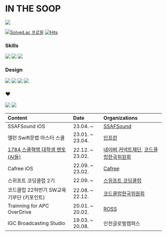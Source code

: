# IN THE SOOP


<a href="https://velog.io/@realhsb"><img src="https://img.shields.io/badge/Velog-20C997?style=flat-square&logo=Velog&logoColor=white"/></a>

[![Solved.ac
프로필](http://mazassumnida.wtf/api/mini/generate_badge?boj=realhsb)](https://solved.ac/realhsb) [![Hits](https://hits.seeyoufarm.com/api/count/incr/badge.svg?url=https%3A%2F%2Fgithub.com%2Frealhsb&count_bg=%23181717&title_bg=%23181717&icon=github.svg&icon_color=%23FFFFFF&title=realhsb&edge_flat=true)](https://hits.seeyoufarm.com) 

### Skills
<img src="https://img.shields.io/badge/iOS-000000?style=flat-square&logo=ios&logoColor=white"/> <img src="https://img.shields.io/badge/Swift-F05138?style=flat-square&logo=swift&logoColor=white"/> <img src="https://img.shields.io/badge/Java-ED8B00?style=flat-square&logo=java&logoColor=white"/>

### Design
<img src="https://img.shields.io/badge/Adobe%20Photoshop-31A8FF?style=flat-square&logo=Adobe%20Photoshop&logoColor=black"/> <img src="https://img.shields.io/badge/Adobe%20Premiere%20Pro-9999FF?style=flat-square&logo=Adobe%20Premiere%20Pro&logoColor=black"/> <img src="https://img.shields.io/badge/Adobe%20Illustrator-FF9A00?style=flat-square&logo=Adobe%20Illustrator&logoColor=black"/> <img src="https://img.shields.io/badge/Adobe%20After%20Effects-9999FF?style=flat-square&logo=Adobe%20After%20Effects&logoColor=black"/>
 
### ♥️
<img src="https://img.shields.io/badge/Pokémon-FFCB05?style=flat-square&logo=Pokemon&logoColor=black"/> <img src="https://img.shields.io/badge/Nintendo%20Switch-E60012?style=flat-square&logo=Nintendo%20Switch&logoColor=white"/>

|Content|Date|Organizations|
|:---|:---|:---|
|SSAFSound iOS|23.04. ~ |[SSAFSound](https://github.com/SSAF-SOUND/ssaf_sound_ios)|
|앨런 Swift문법 마스터 스쿨|23.01. ~ 23.04.|[인프런](https://inf.run/diDy)|
|[1784 스쿨혁명 대학생 멘토 (AI들)](https://www.instagram.com/playsw_mentor_aidle/)|22.12. ~ 23.02.|[네이버 커넥트재단](https://m.post.naver.com/my/series/detail.naver?seriesNo=701453&memberNo=9434103&prevVolumeNo=34920987), [코드클럽한국위원회](https://codeclubkorea.org/bbs/board.php?bo_table=notice&wr_id=274)|
|Cafree iOS|22.09. ~ 23.02.|[Cafree](https://github.com/CAFREE-dev)|
|스위프트 코딩클럽 2기|22.09. ~ |[스위프트 코딩클럽](https://github.com/Swift-Coding-Club)|
|코드클럽 22하반기 SW교육기부단 (키포인트)|22.08. ~ 22.12.|[코드클럽한국위원회](https://codeclubkorea.org/bbs/board.php?bo_table=notice&wr_id=250&page=2)|
|Trainning for APC OverDrive|20.01. ~ 20.02.|[ROSS](https://www.rossvideo.com)|
|IGC Broadcasting Studio|19.03. ~ 20.08.|인천글로벌캠퍼스|
